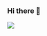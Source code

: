 ### Hi there 👋
<img src="https://img.shields.io/badge/wnekdns5015@gmail.com-3DDC84?style=flat-square&logo=Gmail&logoColor=white"/>

<!--
**dawoon-joo/dawoon-joo** is a ✨ _special_ ✨ repository because its `README.md` (this file) appears on your GitHub profile.

Here are some ideas to get you started:

- 🔭 I’m currently working on ...
- 🌱 I’m currently learning ...
- 👯 I’m looking to collaborate on ...
- 🤔 I’m looking for help with ...
- 💬 Ask me about ...
- 📫 How to reach me: ...
- 😄 Pronouns: ...
- ⚡ Fun fact: ...
-->
